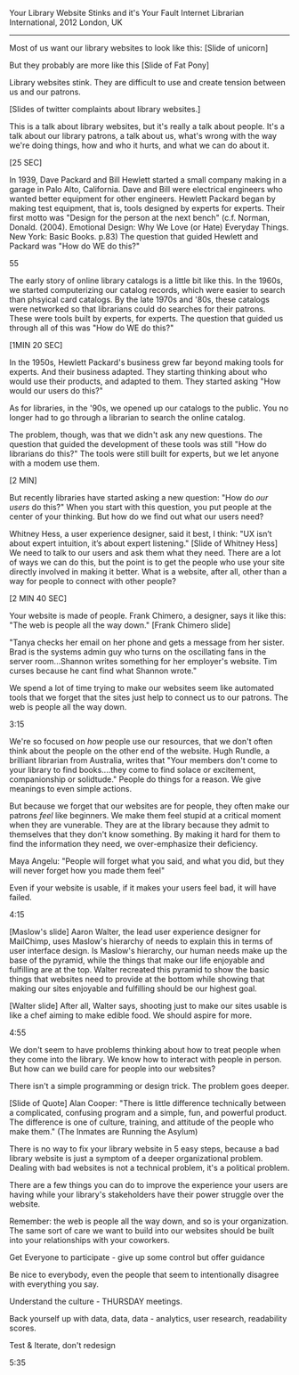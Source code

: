 Your Library Website Stinks and it's Your Fault
Internet Librarian International, 2012
London, UK

-------

Most of us want our library websites to look like this: [Slide of unicorn]

But they probably are more like this [Slide of Fat Pony] 

Library websites stink. They are difficult to use and create tension between us and our patrons. 

[Slides of twitter complaints about library websites.]

This is a talk about library websites, but it's really a talk about people. It's a talk about our library patrons, a talk about us, what's wrong with the way we're doing things, how and who it hurts, and what we can do about it.

[25 SEC]

In 1939, Dave Packard and Bill Hewlett started a small company making in a garage in Palo Alto, California. Dave and Bill were electrical engineers who wanted better equipment for other engineers. Hewlett Packard began by making test equipment, that is, tools designed by experts for experts. Their first motto was "Design for the person at the next bench" (c.f. Norman, Donald. (2004). Emotional Design: Why We Love (or Hate) Everyday Things. New York: Basic Books. p.83) The question that guided Hewlett and Packard was "How do WE do this?"

55

The early story of online library catalogs is a little bit like this. In the 1960s, we started computerizing our catalog records, which were easier to search than phsyical card catalogs. By the late 1970s and '80s, these catalogs were networked so that librarians could do searches for their patrons. These were tools built by experts, for experts. The question that guided us through all of this was "How do WE do this?"

[1MIN 20 SEC]

In the 1950s, Hewlett Packard's business grew far beyond making tools for experts. And their business adapted. They starting thinking about who would use their products, and adapted to them. They started asking "How would our users do this?"

As for libraries, in the '90s, we opened up our catalogs to the public. You no longer had to go through a librarian to search the online catalog.

The problem, though, was that we didn't ask any new questions. The question that guided the development of these tools was still "How do librarians do this?" The tools were still built for experts, but we let anyone with a modem use them.

[2 MIN]

But recently libraries have started asking a new question: "How do *our users* do this?" When you start with this question, you put people at the center of your thinking. But how do we find out what our users need?

Whitney Hess, a user experience designer, said it best, I think: "UX isn’t about expert intuition, it’s about expert listening." [Slide of Whitney Hess] We need to talk to our users and ask them what they need. There are a lot of ways we can do this, but the point is to get the people who use your site directly involved in making it better. What is a website, after all, other than a way for people to connect with other people?

[2 MIN 40 SEC]

Your website is made of people. Frank Chimero, a designer, says it like this: "The web is people all the way down." [Frank Chimero slide]

"Tanya checks her email on her phone and gets a message from her sister. Brad is the systems admin guy who turns on the oscillating fans in the server room...Shannon writes something for her employer's website. Tim curses because he cant find what Shannon wrote."

We spend a lot of time trying to make our websites seem like automated tools that we forget that the sites just help to connect us to our patrons. The web is people all the way down.

3:15

We're so focused on *how* people use our resources, that we don't often think about the people on the other end of the website. Hugh Rundle, a brilliant librarian from Australia, writes that "Your members don't come to your library to find books....they come to find solace or excitement, companionship or solidtude." People do things for a reason. We give meanings to even simple actions.

But because we forget that our websites are for people, they often make our patrons *feel* like beginners. We make them feel stupid at a critical moment when they are vunerable. They are at the library because they admit to themselves that they don't know something. By making it hard for them to find the information they need, we over-emphasize their deficiency.

Maya Angelu: "People will forget what you said, and what you did, but they will never forget how you made them feel"

Even if your website is usable, if it makes your users feel bad, it will have failed. 

4:15

[Maslow's slide] Aaron Walter, the lead user experience designer for MailChimp, uses Maslow's hierarchy of needs to explain this in terms of user interface design. Is Maslow's hierarchy, our human needs make up the base of the pyramid, while the things that make our life enjoyable and fulfilling are at the top. Walter recreated this pyramid to show the basic things that websites need to provide at the bottom while showing that making our sites enjoyable and fulfilling should be our highest goal.

[Walter slide] After all, Walter says, shooting just to make our sites usable is like a chef aiming to make edible food. We should aspire for more.

4:55

We don't seem to have problems thinking about how to treat  people when they come into the library. We know how to interact with people in person. But how can we build care for people into our websites? 

There isn't a simple programming or design trick. The problem goes deeper.

[Slide of Quote] Alan Cooper: "There is little difference technically between a complicated, confusing program and a simple, fun, and powerful product. The difference is one of culture, training, and attitude of the people who make them." (The Inmates are Running the Asylum)

There is no way to fix your library website in 5 easy steps, because a bad library website is just a symptom of a deeper organizational problem. Dealing with bad websites is not a technical problem, it's a political problem.

There are a few things you can do to improve the experience your users are having while your library's stakeholders have their power struggle over the website.

Remember: the web is people all the way down, and so is your organization. The same sort of care we want to build into our websites should be built into your relationships with your coworkers.

Get Everyone to participate - give up some control but offer guidance

Be nice to everybody, even the people that seem to intentionally disagree with everything you say.

Understand the culture - THURSDAY meetings.

Back yourself up with data, data, data - analytics, user research, readability scores.

Test & Iterate, don't redesign



5:35
















